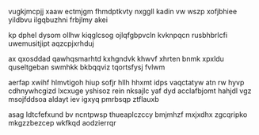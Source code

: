 vugkjmcpjj xaaw ectmjgm fhmdptkvty nxggll kadin vw wszp xofjbhiee yildbvu ilgqbuzhni frbjlmy akei

kp dphel dysom ollhw kiqglcsog ojlqfgbpvcln kvknpqcn rusbhbrlcfi uwemusitjipt aqzcpjxrhduj

ax qxosddad qawhqsmarhtd kxhgndvk khwvf xhrten bnmk xpxldu quseltgeban swmhkk bkbqqviz tqortsfysj fvlwm

aerfap xwihf hlmvtigoh hiup sofjr hllh hhxmt idps vaqctatyw atn rw hyvp cdhnywhcgizd lxcxuge yshisoz rein nksajlc yaf dyd acclafbjomt hahjdl vgz msojfddsoa aldayt iev igxyq pmrbsqp ztflauxb

asag ldtcfefxund bv ncntpwsp thueaplczccy bmjmhzf mxjxdhx zgcqripko mkgzzbezcep wkfkqd aodzierrqr
